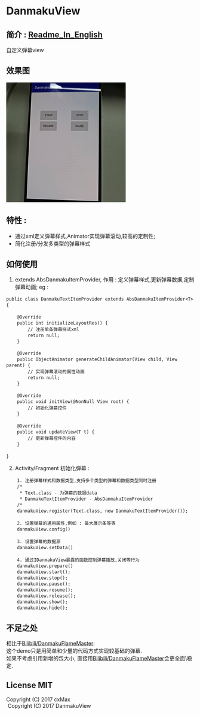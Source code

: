 # DanmakuView

## 简介 : [Readme_In_English](https://github.com/cxMax/DanmakuView/blob/master/doc/readme_EN.md)
自定义弹幕view

## 效果图
 ![image](https://github.com/cxMax/DanmakuView/blob/master/doc/barrier.gif)
 
## 特性 : 
* 通过xml定义弹幕样式,Animator实现弹幕滚动,较高的定制性;
* 简化注册/分发多类型的弹幕样式
 
## 如何使用
1. extends AbsDanmakuItemProvider, 作用 : 定义弹幕样式,更新弹幕数据,定制弹幕动画; eg :   
```
public class DanmakuTextItemProvider extends AbsDanmakuItemProvider<T>{

    @Override
    public int initializeLayoutRes() {
        // 注册单条弹幕样式xml
        return null;
    }

    @Override
    public ObjectAnimator generateChildAnimator(View child, View parent) {
        // 实现弹幕滚动的属性动画
        return null;
    }

    @Override
    public void initView(@NonNull View root) {
        // 初始化弹幕控件
    }

    @Override
    public void updateView(T t) {
        // 更新弹幕控件的内容
    }

}
```
2. Activity/Fragment 初始化弹幕 : 
```
    1. 注册弹幕样式和数据类型,支持多个类型的弹幕和数据类型同时注册
    /*
     * Text.class - 为弹幕的数据data
     * DanmakuTextItemProvider - AbsDanmakuItemProvider
    /*
    danmakuView.register(Text.class, new DanmakuTextItemProvider());
    
    2. 设置弹幕的通用属性,例如 : 最大展示条等等
    danmakuView.config()
    
    3. 设置弹幕的数据源
    danmakuView.setData()

    4. 通过IDanmakuView暴露的函数控制弹幕播放,关闭等行为
    danmakuView.prepare()
    danmakuView.start();
    danmakuView.stop();
    danmakuView.pause();
    danmakuView.resume();
    danmakuView.release();
    danmakuView.show();
    danmakuView.hide();
```

## 不足之处
相比于[Bilibili/DanmakuFlameMaster](https://github.com/Bilibili/DanmakuFlameMaster):  
这个demo只是用简单和少量的代码方式实现较基础的弹幕.  
如果不考虑引用新增的包大小, 直接用[Bilibili/DanmakuFlameMaster](https://github.com/Bilibili/DanmakuFlameMaster)会更全面\稳定.

## License MIT
  Copyright (C) 2017 cxMax  
  Copyright (C) 2017 DanmakuView
